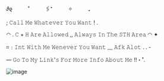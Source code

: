  𝜗ϱ　　　˚　　　🖇️⁺　　　✧　　　₊
   
   ; 𝙲𝚊𝚕𝚕 𝙼𝚎 𝚆𝚑𝚊𝚝𝚎𝚟𝚎𝚛 𝚈𝚘𝚞 𝚆𝚊𝚗𝚝 ! .

  ◠ . 𝙲 + 𝙷 𝙰𝚛𝚎 𝙰𝚕𝚕𝚘𝚠𝚎𝚍 ,, 𝙰𝚕𝚠𝚊𝚢𝚜 𝙸𝚗 𝚃𝚑𝚎 𝚂𝚃𝙷 𝙰𝚛𝚎𝚊 ◠ ✦ 

  ⌗﹕𝙸𝚗𝚝 𝚆𝚒𝚝𝚑 𝙼𝚎 𝚆𝚎𝚗𝚎𝚟𝚎𝚛 𝚈𝚘𝚞 𝚆𝚊𝚗𝚝 ﹏ 𝙰𝚏𝚔 𝙰𝚕𝚘𝚝 . . -
 
 — 𝙶𝚘 𝚃𝚘 𝙼𝚢 𝙻𝚒𝚗𝚔'𝚜 𝙵𝚘𝚛 𝙼𝚘𝚛𝚎 𝙸𝚗𝚏𝚘 𝙰𝚋𝚘𝚞𝚝 𝙼𝚎 !!・˚. 

![image](https://github.com/Flamesiii/Flamesiii/assets/134642966/e00b5e81-4574-4659-a555-b844fe8e88d0)

<!---
Flamesiii/Flamesiii is a ✨ special ✨ repository because its `README.md` (this file) appears on your GitHub profile.
You can click the Preview link to take a look at your changes.
--->
